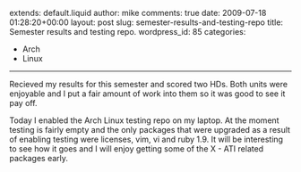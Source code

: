extends: default.liquid
author: mike
comments: true
date: 2009-07-18 01:28:20+00:00
layout: post
slug: semester-results-and-testing-repo
title: Semester results and testing repo.
wordpress_id: 85
categories:
- Arch
- Linux
---

Recieved my results for this semester and scored two HDs. Both units were enjoyable and I put a fair amount of work into them so it was good to see it pay off.

Today I enabled the Arch Linux testing repo on my laptop. At the moment testing is fairly empty and the only packages that were upgraded as a result of enabling testing were licenses, vim, vi and ruby 1.9. It will be interesting to see how it goes and I will enjoy getting some of the X - ATI related packages early.
